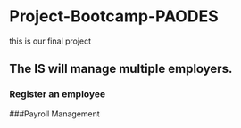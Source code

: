 # Project-Bootcamp-PAODES
this is our final project
## The IS will manage multiple employers.
### Register an employee
###Payroll Management
